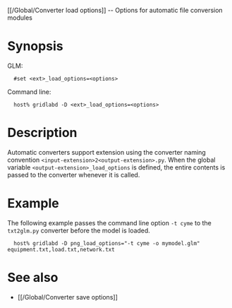 [[/Global/Converter load options]] -- Options for automatic file conversion modules

# Synopsis
GLM:
~~~
  #set <ext>_load_options=<options>
~~~
Command line:
~~~
  host% gridlabd -D <ext>_load_options=<options>
~~~

# Description

Automatic converters support extension using the converter naming convention `<input-extension>2<output-extension>.py`.  When the global variable `<output-extension>_load_options` is defined, the entire contents is passed to the converter whenever it is called.

# Example

The following example passes the command line option `-t cyme` to the `txt2glm.py` converter before the model is loaded.
~~~
  host% gridlabd -D png_load_options="-t cyme -o mymodel.glm" equipment.txt,load.txt,network.txt
~~~

# See also

* [[/Global/Converter save options]]
